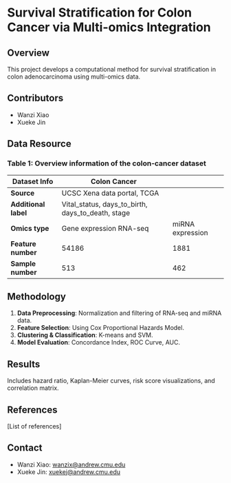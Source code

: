 # Survival Stratification for Colon Cancer via Multi-omics Integration

## Overview
This project develops a computational method for survival stratification in colon adenocarcinoma using multi-omics data.

## Contributors
- Wanzi Xiao
- Xueke Jin

## Data Resource
### Table 1: Overview information of the colon-cancer dataset

| Dataset Info     | Colon Cancer                           |                           |
|------------------|----------------------------------------|---------------------------|
| **Source**       | UCSC Xena data portal, TCGA            |
| **Additional label** | Vital_status, days_to_birth, days_to_death, stage |
| **Omics type**   | Gene expression RNA-seq  | miRNA expression          |
| **Feature number** | 54186                          | 1881                     |
| **Sample number**  | 513                             | 462                      |


## Methodology
1. **Data Preprocessing**: Normalization and filtering of RNA-seq and miRNA data.
2. **Feature Selection**: Using Cox Proportional Hazards Model.
3. **Clustering & Classification**: K-means and SVM.
4. **Model Evaluation**: Concordance Index, ROC Curve, AUC.

## Results
Includes hazard ratio, Kaplan-Meier curves, risk score visualizations, and correlation matrix.

## References
[List of references]

## Contact
- Wanzi Xiao: <wanzix@andrew.cmu.edu>
- Xueke Jin: <xuekej@andrew.cmu.edu>
